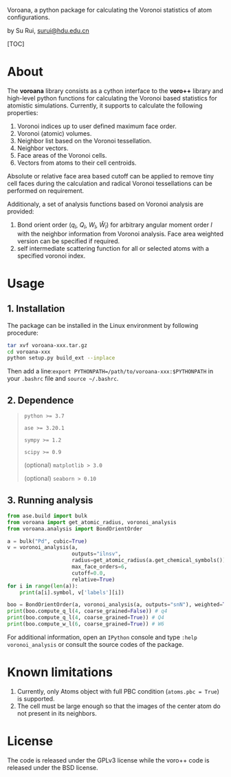 Voroana, a python package for calculating the Voronoi statistics of atom configurations.

by Su Rui, surui@hdu.edu.cn



[TOC]

#  About

The **voroana** library consists as a cython interface to the **voro++** library and high-level python functions for calculating the Voronoi based statistics for atomistic simulations. Currently, it supports to calculate the following properties:

1. Voronoi indices up to user defined maximum face order.
2. Voronoi (atomic) volumes.
3. Neighbor list based on the Voronoi tessellation.
4. Neighbor vectors.
5. Face areas of the Voronoi cells.
6. Vectors from atoms to their cell centroids.

Absolute or relative face area based cutoff can be applied to remove tiny cell faces during the calculation and radical Voronoi tessellations can be performed on requirement.

Additionaly, a set of analysis functions based on Voronoi analysis are provided:

1. Bond orient order ($q_{l}$, $Q_{l}$, $W_{l}$, $\hat{W}_{l}$) for arbitrary angular moment order $l$  with the neighbor information from Voronoi analysis. Face area weighted version can be specified if required. 
2. self intermediate scattering function for all or selected atoms with a specified voronoi index.




# Usage

## 1. Installation

The package can be installed in the Linux environment by following procedure:

```bash
tar xvf voroana-xxx.tar.gz
cd voroana-xxx
python setup.py build_ext --inplace
```

Then add a line:`export PYTHONPATH=/path/to/voroana-xxx:$PYTHONPATH` in your `.bashrc` file and `source ~/.bashrc`.

## 2. Dependence

>`python >= 3.7`
>
>`ase >= 3.20.1`
>
>`sympy >= 1.2`
>
>`scipy >= 0.9`
>
>(optional) `matplotlib > 3.0`
>
>(optional) `seaborn > 0.10`

## 3. Running analysis

```python
from ase.build import bulk
from voroana import get_atomic_radius, voronoi_analysis
from voroana.analysis import BondOrientOrder

a = bulk("Pd", cubic=True)
v = voronoi_analysis(a,
                     outputs="ilnsv",
                     radius=get_atomic_radius(a.get_chemical_symbols()),
                     max_face_orders=6,
                     cutoff=0.0,
                     relative=True)
for i in range(len(a)):
    print(a[i].symbol, v['labels'][i])

boo = BondOrientOrder(a, voronoi_analysis(a, outputs="snN"), weighted=True)
print(boo.compute_q_l(4, coarse_grained=False)) # q4
print(boo.compute_q_l(4, coarse_grained=True)) # Q4
print(boo.compute_w_l(6, coarse_grained=True)) # W6
```

For additional information,  open an `IPython` console and type `:help voronoi_analysis` or consult the source codes of the package.



# Known limitations

1. Currently, only Atoms object with full PBC condition (`atoms.pbc = True`) is supported.
2. The cell must be large enough so that the images of the center atom do not present in its neighbors.



# License

The code is released under the GPLv3 license while the voro++ code is released under the BSD license.



